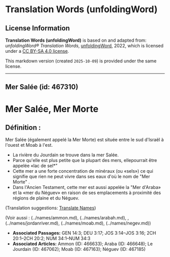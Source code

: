# Translation Words (unfoldingWord)

## License Information

**Translation Words (unfoldingWord)** is based on and adapted from: _unfoldingWord® Translation Words_, [unfoldingWord](https://unfoldingword.org/utw), 2022, which is licensed under a [CC BY-SA 4.0 license](https://creativecommons.org/licenses/by-sa/4.0/legalcode.en).

This markdown version (created `2025-10-09`) is provided under the same license.



--------------------------------

## Mer Salée (id: 467310)

Mer Salée, Mer Morte
====================

Définition :
------------

Mer Salée (également appelé la Mer Morte) est située entre le sud d'Israël à l'ouest et Moab à l'est.

* La rivière du Jourdain se trouve dans la mer Salée.
* Parce qu'elle est plus petite que la plupart des mers, ellepourrait être appelée «lac de sel\*"
* Cette mer a une forte concentration de minéraux (ou «sels») ce qui signifie que rien ne peut vivre dans ses eaux d'où le nom de "Mer Morte" .
* Dans l'Ancien Testament, cette mer est aussi appelée la "Mer d'Araba» et la «mer du Néguev» en raison de ses emplacements à proximité des régions de plaine et du Néguev.

(Translation suggestions: [Translate Names](rc://en/ta/man/translate/translate-names))

(Voir aussi : (../names/ammon.md), (../names/arabah.md), , (../names/jordanriver.md), (../names/moab.md), (../names/negev.md))

* **Associated Passages:** GEN 14:3; DEU 3:17; JOS 3:14–JOS 3:16; 2CH 20:1–2CH 20:2; NUM 34:1–NUM 34:3
* **Associated Articles:** Ammon  (ID: 466633); Araba (ID: 466648); Le Jourdain (ID: 467062); Moab (ID: 467163); Néguev (ID: 467185)

